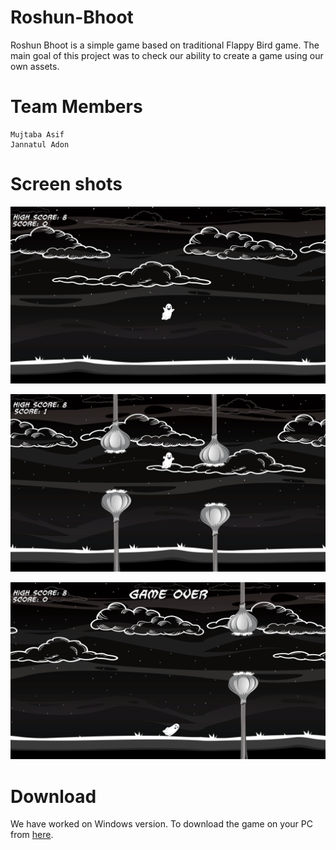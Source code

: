 # Roshun-Bhoot
Roshun Bhoot is a simple game based on traditional Flappy Bird game. The main goal of this project was to check our ability to create a game using our own assets.

# Team Members

    Mujtaba Asif
    Jannatul Adon

# Screen shots
![Game start](/MISC/1.png)

![Game score](/MISC/3.png)

![Game over](/MISC/4.png)

# Download

We have worked on Windows version. To download the game on your PC from <a href="setup.exe">here</a>.
